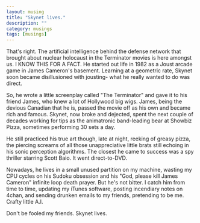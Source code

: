 ```yaml
---
layout: musing
title: "Skynet lives."
description: ""
category: musings
tags: [musings]
---
```


That's right. The artificial intelligence behind the defense network that
brought about nuclear holocaust in the Terminator movies is here amongst us. I
KNOW THIS FOR A FACT. He started out life in 1982 as a Joust arcade game in
James Cameron's basement. Learning at a geometric rate, Skynet soon became
disillusioned with jousting- what he really wanted to do was direct.

So, he wrote a little screenplay called "The Terminator" and gave it to his
friend James, who knew a lot of Hollywood big wigs. James, being the devious
Canadian that he is, passed the movie off as his own and became rich and famous.
Skynet, now broke and dejected, spent the next couple of decades working for
tips as the animatronic band-leading bear at Showbiz Pizza, sometimes performing
30 sets a day.

He still practiced his true art though, late at night, reeking of greasy pizza,
the piercing screams of all those unappreciative little brats still echoing in
his sonic perception algorithms. The closest he came to success was a spy
thriller starring Scott Baio. It went direct-to-DVD.

Nowadays, he lives in a small unused partition on my machine, wasting my CPU
cycles on his Sudoku obsession and his "God, please kill James Cameron" infinite
loop death prayer. But he's not bitter. I catch him from time to time, updating
my iTunes software, posting incendiary notes on 4chan, and sending drunken
emails to my friends, pretending to be me. Crafty little A.I.

Don't be fooled my friends. Skynet lives.
